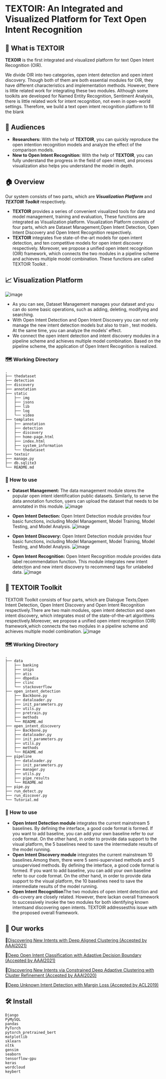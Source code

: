 # TEXTOIR: An Integrated and Visualized Platform for Text Open Intent Recognition

## :pushpin: What is TEXTOIR
**TEXOIR** is the first integrated and visualized platform for text Open Intent Recognition (OIR). 

We divide OIR into two categories, open intent detection and open intent discovery. Though both of them are both essential modules for OIR, they have different characteristics and implementation methods. However, there is little related work for integrating these two modules. Although some toolkits are developed for Named Entity Recognition, Sentiment Analysis, there is little related work for intent recognition, not even in open-world settings. Therefore, we build a text open intent recognition platform to fill the blank

## :couple: Audiences

* **Researchers:** With the help of **TEXTOIR**, you can quickly reproduce the open intention recognition models and analyze the effect of the comparison models.
* **New to Open Intent Recognition:** With the help of **TEXTOIR**, you can fully understand the progress in the field of open intent, and process visualization also helps you understand the model in depth.

## :house:  Overview
Our system consists of two parts, which are ***Visualization Platform*** and ***TEXTOIR Toolkit*** respectively. 
* **TEXTOIR** provides a series of convenient visualized tools for data and model management, training and evaluation, These functions are integrated as Visualization platform. Visualization Platform consists of four parts, which are Dataset Management,Open Intent Detection, Open Intent Discovery and Open Intent Recognition respectively.
* **TEXTOIR** integrates five state-of-the-art models for open intent detection, and ten competitive models for open intent discovery respectively. Moreover, we propose a unified open intent recognition (OIR) framework, which connects the two modules in a pipeline scheme and achieves multiple model combination. These functions are called TEXTOIR Toolkit .

## :chart_with_upwards_trend: Visualization Platform
![image](https://user-images.githubusercontent.com/37832030/114356425-294fc400-9ba3-11eb-8f6f-16e60ca7f9c8.png)

* As you can see, Dataset Management manages your dataset and you can do some basic operations, such as adding, deleting, modifying and searching.
* With Open Intent Detection and Open Intent Discovery you can not only manage the new intent detection models but also to train , test models. At the same time, you can analyze the models' effect.
* We connect the open intent detection and intent discovery modules in a pipeline scheme and achieves multiple model combination. Based on the pipeline scheme, the application of Open Intent Recognition is realized.
### 	:world_map: Working Directory
```
.
├── thedataset       
├── detection   
├── discovery    
├── annotation   
├── static     
│   ├── img  
│   ├── jsons 
│   ├── lib   
│   ├── log   
│   └── video  
├── templates   
│   ├── annotation
│   ├── detection
│   ├── discovery
│   ├── home-page.html
│   ├── index.html
│   ├── system_information
│   └── thedataset
├── textoir 
├── manage.py  
├── db.sqlite3
└── README.md
```
### :loudspeaker: How to use
* **Dataset Management:** The data management module stores the popular open intent identification public datasets. Similarly, to serve the data annotation function, users can upload the dataset that needs to be annotated in this module.
![image](https://user-images.githubusercontent.com/37832030/114355420-096bd080-9ba2-11eb-9119-1f8ea90a608c.png)

* **Open Intent Detection:** Open Intent Detection module provides four basic functions, including Model Management, Model Training, Model Testing, and Model Analysis.
![image](https://user-images.githubusercontent.com/37832030/114355474-1983b000-9ba2-11eb-8f30-527dce36a426.png)

* **Open Intent Discovery:** Open Intent Detection module provides four basic functions, including Model Management, Model Training, Model Testing, and Model Analysis.
![image](https://user-images.githubusercontent.com/37832030/114355539-2accbc80-9ba2-11eb-8fc6-e293be402818.png)

* **Open Intent Recognition:**  Open Intent Recognition module provides data label recommendation function. This module integrates new intent detection and new intent discovery to recommend tags for unlabeled data.
![image](https://user-images.githubusercontent.com/37832030/114355591-3c15c900-9ba2-11eb-8ffc-4257fc70fd98.png)

## :toolbox: TEXTOIR Toolkit
TEXTOIR Toolkit consists of four parts, which are Dialogue Texts,Open Intent Detection, Open Intent Discovery and Open Intent Recognition respectively.There are two main modules, open intent detection and open intent discovery, which integrates most of the state-of-the-art algorithms respectively.Moreover, we propose a unified open intent recognition (OIR) framework,which connects the two modules in a pipeline scheme and achieves multiple model combination.
![image](https://user-images.githubusercontent.com/37832030/114355848-88610900-9ba2-11eb-9586-c9931eabe64b.png)

### 	:world_map: Working Directory
```
.
├── data  
│   ├── banking
│   ├── snips
│   ├── atis
│   ├── dbpedia
│   ├── clinc
│   └── stackoverflow
├── open_intent_detection  
│   ├── Backbone.py
│   ├── dataloader.py
│   ├── init_parameters.py
│   ├── utils.py
│   ├── pretrain.py
│   ├── methods
│   └── README.md
├── open_intent_discovery  
│   ├── Backbone.py
│   ├── dataloader.py
│   ├── init_parameters.py
│   ├── utils.py
│   ├── methods
│   └── README.md
├── pipeline
│   ├── dataloader.py
│   ├── init_parameters.py
│   ├── manager.py
│   ├── utils.py
│   ├── pipe_results
│   └── README.md
├── pipe.py
├── run_detect.py 
├── run_discover.py 
└── Tutorial.md
```
### :loudspeaker: How to use
* **Open Intent Detection module** integrates the current mainstream 5 baselines. By defining the interface, a good code format is formed. If you want to add baseline, you can add your own baseline refer to our code format. On the other hand, in order to provide data support to the visual platform, the 5 baselines need to save the intermediate results of the model running. 
* **Open Intent Discovery module** integrates the current mainstream 10 baselines.Among them, there were 5 semi-supervised methods and 5 unsupervised methods. By defining the interface, a good code format is formed. If you want to add baseline, you can add your own baseline refer to our code format. On the other hand, in order to provide data support to the visual platform, the 10 baselines need to save the intermediate results of the model running. 
* **Open Intent Recognition**The two modules of open intent detection and dis-covery are closely related. However, there lackan overall framework to successively invoke the two modules for both identifying known intentsand discovering open intents. TEXTOIR addressesthis issue with the proposed overall framework.

## :file_folder: Our works 
:page_facing_up:[Discovering New Intents with Deep Aligned Clustering (Accepted by AAAI2021)](https://github.com/thuiar/DeepAligned-Clustering)

:page_facing_up:[Deep Open Intent Classification with Adaptive Decision Boundary (Accepted by AAAI2021)](https://github.com/thuiar/Adaptive-Decision-Boundary)

:page_facing_up:[Discovering New Intents via Constrained Deep Adaptive Clustering with Cluster Refinement (Accepted by AAAI2020)](https://github.com/thuiar/CDAC-plus)

:page_facing_up:[Deep Unknown Intent Detection with Margin Loss (Accepted by ACL2019)](https://github.com/thuiar/DeepUnkID)

## :hammer_and_wrench:  Install
```
Django
PyMySQL
pandas
PyTorch                    
pytorch_pretrained_bert
matplotlib
sklearn
nltk
gensim
seaborn
tensorflow-gpu
keras
wordcloud
keybert
```


  
